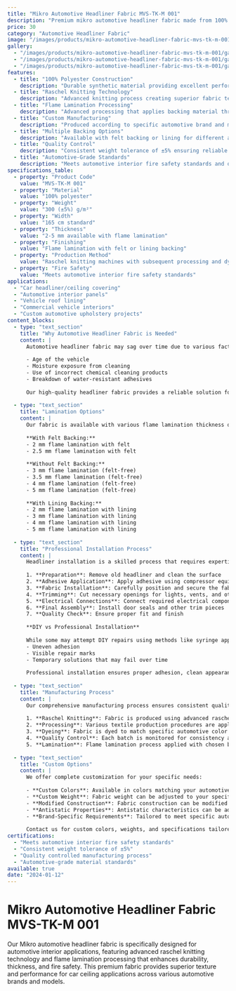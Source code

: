 ```yaml
---
title: "Mikro Automotive Headliner Fabric MVS-TK-M 001"
description: "Premium mikro automotive headliner fabric made from 100% polyester with raschel knitting and flame lamination processing for enhanced durability and fire safety"
price: 30
category: "Automotive Headliner Fabric"
image: "/images/products/mikro-automotive-headliner-fabric-mvs-tk-m-001/featured.png"
gallery:
  - "/images/products/mikro-automotive-headliner-fabric-mvs-tk-m-001/gallery/1.png"
  - "/images/products/mikro-automotive-headliner-fabric-mvs-tk-m-001/gallery/2.png"
  - "/images/products/mikro-automotive-headliner-fabric-mvs-tk-m-001/gallery/3.png"
features:
  - title: "100% Polyester Construction"
    description: "Durable synthetic material providing excellent performance and longevity"
  - title: "Raschel Knitting Technology"
    description: "Advanced knitting process creating superior fabric texture and structure"
  - title: "Flame Lamination Processing"
    description: "Advanced processing that applies backing material through controlled burning for enhanced safety"
  - title: "Custom Manufacturing"
    description: "Produced according to specific automotive brand and model requirements"
  - title: "Multiple Backing Options"
    description: "Available with felt backing or lining for different applications"
  - title: "Quality Control"
    description: "Consistent weight tolerance of ±5% ensuring reliable performance"
  - title: "Automotive-Grade Standards"
    description: "Meets automotive interior fire safety standards and quality requirements"
specifications_table:
  - property: "Product Code"
    value: "MVS-TK-M 001"
  - property: "Material"
    value: "100% polyester"
  - property: "Weight"
    value: "300 (±5%) g/m²"
  - property: "Width"
    value: "165 cm standard"
  - property: "Thickness"
    value: "2-5 mm available with flame lamination"
  - property: "Finishing"
    value: "Flame lamination with felt or lining backing"
  - property: "Production Method"
    value: "Raschel knitting machines with subsequent processing and dyeing"
  - property: "Fire Safety"
    value: "Meets automotive interior fire safety standards"
applications:
  - "Car headliner/ceiling covering"
  - "Automotive interior panels"
  - "Vehicle roof lining"
  - "Commercial vehicle interiors"
  - "Custom automotive upholstery projects"
content_blocks:
  - type: "text_section"
    title: "Why Automotive Headliner Fabric is Needed"
    content: |
      Automotive headliner fabric may sag over time due to various factors:
      
      - Age of the vehicle
      - Moisture exposure from cleaning
      - Use of incorrect chemical cleaning products
      - Breakdown of water-resistant adhesives
      
      Our high-quality headliner fabric provides a reliable solution for headliner restoration and replacement projects.
  
  - type: "text_section"
    title: "Lamination Options"
    content: |
      Our fabric is available with various flame lamination thickness options:
      
      **With Felt Backing:**
      - 2 mm flame lamination with felt
      - 2.5 mm flame lamination with felt
      
      **Without Felt Backing:**
      - 3 mm flame lamination (felt-free)
      - 3.5 mm flame lamination (felt-free)
      - 4 mm flame lamination (felt-free)
      - 5 mm flame lamination (felt-free)
      
      **With Lining Backing:**
      - 2 mm flame lamination with lining
      - 3 mm flame lamination with lining
      - 4 mm flame lamination with lining
      - 5 mm flame lamination with lining
  
  - type: "text_section"
    title: "Professional Installation Process"
    content: |
      Headliner installation is a skilled process that requires expertise:
      
      1. **Preparation**: Remove old headliner and clean the surface
      2. **Adhesive Application**: Apply adhesive using compressor equipment
      3. **Fabric Installation**: Carefully position and secure the fabric
      4. **Trimming**: Cut necessary openings for lights, vents, and other fixtures
      5. **Electrical Connections**: Connect required electrical components
      6. **Final Assembly**: Install door seals and other trim pieces
      7. **Quality Check**: Ensure proper fit and finish
      
      **DIY vs Professional Installation**
      
      While some may attempt DIY repairs using methods like syringe application of adhesives, we recommend professional installation for best results. DIY methods may result in:
      - Uneven adhesion
      - Visible repair marks
      - Temporary solutions that may fail over time
      
      Professional installation ensures proper adhesion, clean appearance, and long-lasting results.
  
  - type: "text_section"
    title: "Manufacturing Process"
    content: |
      Our comprehensive manufacturing process ensures consistent quality:
      
      1. **Raschel Knitting**: Fabric is produced using advanced raschel knitting machines
      2. **Processing**: Various textile production procedures are applied
      3. **Dyeing**: Fabric is dyed to match specific automotive color requirements
      4. **Quality Control**: Each batch is monitored for consistency and quality
      5. **Lamination**: Flame lamination process applied with chosen backing material
  
  - type: "text_section"
    title: "Custom Options"
    content: |
      We offer complete customization for your specific needs:
      
      - **Custom Colors**: Available in colors matching your automotive brand requirements
      - **Custom Weight**: Fabric weight can be adjusted to your specifications
      - **Modified Construction**: Fabric construction can be modified for specific applications
      - **Antistatic Properties**: Antistatic characteristics can be added upon request
      - **Brand-Specific Requirements**: Tailored to meet specific automotive manufacturer standards
      
      Contact us for custom colors, weights, and specifications tailored to your automotive project requirements.
certifications:
  - "Meets automotive interior fire safety standards"
  - "Consistent weight tolerance of ±5%"
  - "Quality controlled manufacturing process"
  - "Automotive-grade material standards"
available: true
date: "2024-01-12"
---
```


# Mikro Automotive Headliner Fabric MVS-TK-M 001

Our Mikro automotive headliner fabric is specifically designed for automotive interior applications, featuring advanced raschel knitting technology and flame lamination processing that enhances durability, thickness, and fire safety. This premium fabric provides superior texture and performance for car ceiling applications across various automotive brands and models. 